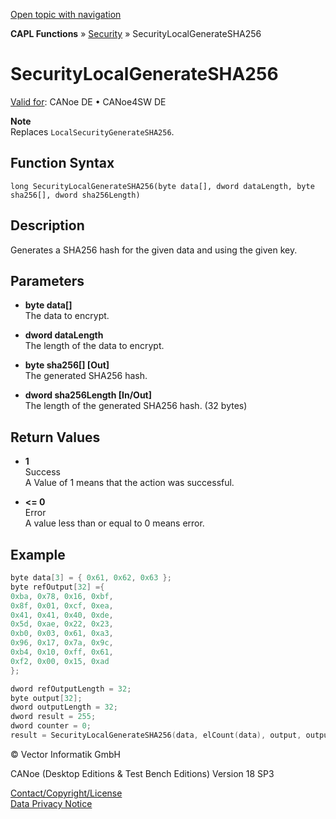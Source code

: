 [Open topic with navigation](../../../../../CANoeDEFamily.htm#Topics/CAPLFunctions/Security/Functions/CAPLfunctionSecurityLocalGenerateSHA256.md)

**CAPL Functions** » [Security](../CAPLFunctionsSecurityOverview.md) » SecurityLocalGenerateSHA256

# SecurityLocalGenerateSHA256

[Valid for](../../../Shared/FeatureAvailability.md): CANoe DE • CANoe4SW DE

**Note**  
Replaces `LocalSecurityGenerateSHA256`.

## Function Syntax

```
long SecurityLocalGenerateSHA256(byte data[], dword dataLength, byte sha256[], dword sha256Length)
```

## Description

Generates a SHA256 hash for the given data and using the given key.

## Parameters

- **byte data[]**  
  The data to encrypt.

- **dword dataLength**  
  The length of the data to encrypt.

- **byte sha256[] [Out]**  
  The generated SHA256 hash.

- **dword sha256Length [In/Out]**  
  The length of the generated SHA256 hash. (32 bytes)

## Return Values

- **1**  
  Success  
  A Value of 1 means that the action was successful.

- **<= 0**  
  Error  
  A value less than or equal to 0 means error.

## Example

```c
byte data[3] = { 0x61, 0x62, 0x63 };
byte refOutput[32] ={
0xba, 0x78, 0x16, 0xbf,
0x8f, 0x01, 0xcf, 0xea,
0x41, 0x41, 0x40, 0xde,
0x5d, 0xae, 0x22, 0x23,
0xb0, 0x03, 0x61, 0xa3,
0x96, 0x17, 0x7a, 0x9c,
0xb4, 0x10, 0xff, 0x61,
0xf2, 0x00, 0x15, 0xad
};

dword refOutputLength = 32;
byte output[32];
dword outputLength = 32;
dword result = 255;
dword counter = 0;
result = SecurityLocalGenerateSHA256(data, elCount(data), output, outputLength);
```

© Vector Informatik GmbH

CANoe (Desktop Editions & Test Bench Editions) Version 18 SP3

[Contact/Copyright/License](../../../Shared/ContactCopyrightLicense.md)  
[Data Privacy Notice](https://www.vector.com/int/en/company/get-info/privacy-policy/)